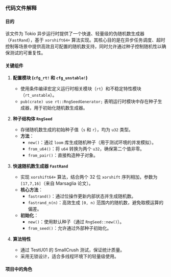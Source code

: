 ### 代码文件解释

#### 目的
该文件为 Tokio 异步运行时提供了一个快速、轻量级的伪随机数生成器（`FastRand`），基于 `xorshift64+` 算法实现。其核心目的是在异步任务调度、超时控制等场景中提供高效且可配置的随机数支持，同时允许通过种子控制随机性以确保测试的可重复性。

#### 关键组件

1. **配置模块 (`cfg_rt!` 和 `cfg_unstable!`)**  
   - 使用条件编译宏定义运行时相关模块（`rt`）和不稳定特性模块（`rt_unstable`）。
   - `pub(crate) use rt::RngSeedGenerator;` 表明运行时模块中存在种子生成器，用于初始化随机数生成器。

2. **种子结构体 `RngSeed`**  
   - 存储随机数生成的初始种子值（`s` 和 `r`），均为 `u32` 类型。
   - **方法**：
     - `new()`：通过 `loom` 库生成随机种子（用于测试环境的并发模拟）。
     - `from_u64()`：将 `u64` 转换为两个 `u32`，确保第二个值非零。
     - `from_pair()`：直接构造种子对象。

3. **快速随机数生成器 `FastRand`**  
   - 实现 `xorshift64+` 算法，结合两个 32 位 `xorshift` 序列相加，参数为 `[17,7,16]`（来自 Marsaglia 论文）。
   - **核心方法**：
     - `fastrand()`：通过位操作更新内部状态并生成随机数。
     - `fastrand_n(n)`：高效生成 `[0, n)` 范围内的随机数，避免取模运算的偏差。
   - **初始化**：
     - `new()`：使用默认种子（通过 `RngSeed::new()`）。
     - `from_seed()`：允许通过外部种子初始化。

4. **算法特性**  
   - 通过 TestU01 的 SmallCrush 测试，保证统计质量。
   - 采用无锁设计，适合多线程环境下的轻量级使用。

#### 项目中的角色